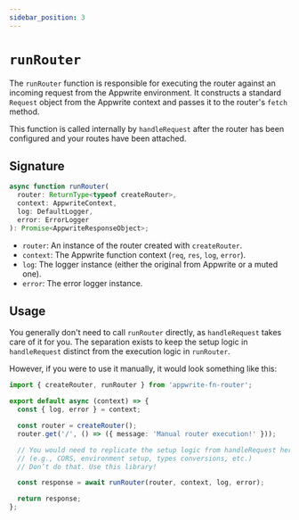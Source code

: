 ```yaml
---
sidebar_position: 3
---
```


# `runRouter`

The `runRouter` function is responsible for executing the router against an incoming request from the Appwrite environment. It constructs a standard `Request` object from the Appwrite context and passes it to the router's `fetch` method.

This function is called internally by `handleRequest` after the router has been configured and your routes have been attached.

## Signature

```typescript
async function runRouter(
  router: ReturnType<typeof createRouter>,
  context: AppwriteContext,
  log: DefaultLogger,
  error: ErrorLogger
): Promise<AppwriteResponseObject>;
```

- `router`: An instance of the router created with `createRouter`.
- `context`: The Appwrite function context (`req`, `res`, `log`, `error`).
- `log`: The logger instance (either the original from Appwrite or a muted one).
- `error`: The error logger instance.

## Usage

You generally don't need to call `runRouter` directly, as `handleRequest` takes care of it for you. The separation exists to keep the setup logic in `handleRequest` distinct from the execution logic in `runRouter`.

However, if you were to use it manually, it would look something like this:

```typescript
import { createRouter, runRouter } from 'appwrite-fn-router';

export default async (context) => {
  const { log, error } = context;

  const router = createRouter();
  router.get('/', () => ({ message: 'Manual router execution!' }));

  // You would need to replicate the setup logic from handleRequest here
  // (e.g., CORS, environment setup, types conversions, etc.)
  // Don’t do that. Use this library!

  const response = await runRouter(router, context, log, error);

  return response;
};
```
